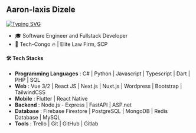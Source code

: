 ## Aaron-laxis Dizele

[![Typing SVG](https://readme-typing-svg.herokuapp.com?font=inter&duration=7000&color=833C9F&center=true&lines=Welcome+to+my+Github+Profile%F0%9F%A4%A9)](https://git.io/typing-svg)

- 🎓   Software Engineer and Fullstack Developer
- 💼   Tech-Congo 🔥 | Elite Law Firm, SCP

#### 🛠 Tech Stacks

- **Programming Languages** : C# | Python | Javascript | Typescript | Dart | PHP | SQL
- **Web** : Vue 3/2 | React JS | Next.js | Nuxt.js | Wordpress | Bootstrap | TailwindCSS
- **Mobile** : Flutter | React Native
- **Backend** : Node.js - Express | FastAPI | ASP.net
- **Database** : Firebase Firestore | PostgreSQL | MongoDB | Redis Database | MySQL
- **Tools** : Trello | Git | GitHub | Gitlab
